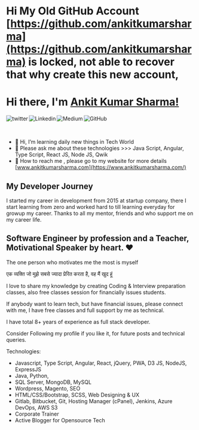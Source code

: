 # Hi My Old GitHub Account [https://github.com/ankitkumarsharma](https://github.com/ankitkumarsharma)  is locked, not able to recover that why create this new account, 
# Hi there, I'm [Ankit Kumar Sharma!](https://www.ankitkumarsharma.com/)
<p>
<a href="https://twitter.com/ankit_k_sharma">
   <img align="left" alt="twitter" src="https://img.icons8.com/?size=48&id=13963&format=png" />
</a>&nbsp;&nbsp;

<a href="https://www.linkedin.com/in/ankit-kumar-sharma1101/">
   <img align="left" alt="Linkedin" src="https://img.icons8.com/?size=48&id=13930&format=png" />
</a>&nbsp;&nbsp;

<a href="https://medium.com/@ankit_k_sharma">
   <img align="left" alt="Medium" src="https://img.icons8.com/?size=48&id=GCFsv1L11D1z&format=png" />
</a>&nbsp;&nbsp;

<a href="https://github.com/ankit-k-sharma">
   <img align="left" alt="GitHub" src="https://img.icons8.com/?size=48&id=63777&format=png" />
</a>&nbsp;&nbsp;
<p/> &nbsp;&nbsp;



  
- 👋 Hi, I’m learning daily new things in Tech World
- 👀 Please ask me about these technologies >>> Java Script, Angular, Type Script, React JS, Node JS, Qwik 
- 💞️ How to reach me , please go to my website for more details [www.ankitkumarsharma.com](https://www.ankitkumarsharma.com/)

## My Developer Journey
I started my career in development from 2015 at startup company, there I start learning from zero and worked hard to till learning everyday for growup my career.
Thanks to all my mentor, friends and who support me on my career life.

## Software Engineer by profession and a Teacher, Motivational Speaker by heart. ❤️
The one person who motivates me the most is myself

एक व्यक्ति जो मुझे सबसे ज्यादा प्रेरित करता है, वह मैं खुद हूं 

I love to share my knowledge by creating Coding & Interview preparation classes, also free classes session for financially issues students.

If anybody want to learn tech, but have financial issues, please connect with me, I have free classes and full support by me as technical.

I have total 8+ years of experience as full stack developer.

Consider Following my profile if you like it, for future posts and technical queries.

Technologies:
- Javascript, Type Script, Angular, React, jQuery, PWA, D3 JS, NodeJS, ExpressJS
- Java, Python,
- SQL Server, MongoDB, MySQL
- Wordpress, Magento, SEO
- HTML/CSS/Bootstrap, SCSS, Web Designing & UX
- Gitlab, Bitbucket, Git, Hosting Manager (cPanel), Jenkins, Azure DevOps, AWS S3
- Corporate Trainer
- Active Blogger for Opensource Tech


<!---
ankit-k-sharma/ankit-k-sharma is a ✨ special ✨ repository because its `README.md` (this file) appears on your GitHub profile.
You can click the Preview link to take a look at your changes.
--->
